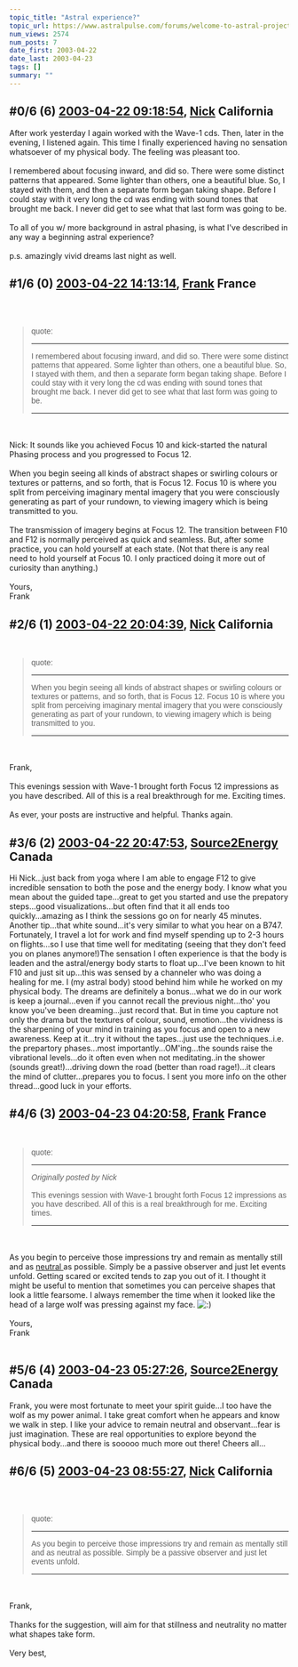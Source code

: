 ```yaml
---
topic_title: "Astral experience?"
topic_url: https://www.astralpulse.com/forums/welcome-to-astral-projection-experiences!/astral-experience
num_views: 2574
num_posts: 7
date_first: 2003-04-22
date_last: 2003-04-23
tags: []
summary: ""
---
```


## \#0/6 (6) [2003-04-22 09:18:54](https://www.astralpulse.com/forums/index.php?msg=119963), [Nick](https://www.astralpulse.com/forums/profile/?u=2080) California ##
<section>
After work yesterday I again worked with the Wave-1 cds. Then, later in the evening, I listened again. This time I finally experienced having no sensation whatsoever of my physical body. The feeling was pleasant too.
<br>
<br>
I remembered about focusing inward, and did so. There were some distinct patterns that appeared. Some lighter than others, one a beautiful blue. So, I stayed with them, and then a separate form began taking shape. Before I could stay with it very long the cd was ending with sound tones that brought me back. I never did get to see what that last form was going to be.
<br>
<br>
To all of you w/ more background in astral phasing, is what I've described in any way a beginning astral experience?
<br>
<br>
p.s. amazingly vivid dreams last night as well.
</section>

## \#1/6 (0) [2003-04-22 14:13:14](https://www.astralpulse.com/forums/index.php?msg=28733), [Frank](https://www.astralpulse.com/forums/profile/?u=359) France ##
<section>
<br>
<br>
<blockquote id='"quote"'>
 <font face='"Arial"' id='"quote"' size='"1"'>
  quote:
  <hr height='"1"' id='"quote"' noshade=""/>
  I remembered about focusing inward, and did so. There were some distinct patterns that appeared. Some lighter than others, one a beautiful blue. So, I stayed with them, and then a separate form began taking shape. Before I could stay with it very long the cd was ending with sound tones that brought me back. I never did get to see what that last form was going to be.
  <br>
  <hr height='"1"' id='"quote"' noshade=""/>
 </font>
</blockquote>
<br>
<br>
Nick: It sounds like you achieved Focus 10 and kick-started the natural Phasing process and you progressed to Focus 12.
<br>
<br>
When you begin seeing all kinds of abstract shapes or swirling colours or textures or patterns, and so forth, that is Focus 12. Focus 10 is where you split from perceiving imaginary mental imagery that you were consciously generating as part of your rundown, to viewing imagery which is being transmitted to you.
<br>
<br>
The transmission of imagery begins at Focus 12. The transition between F10 and F12 is normally perceived as quick and seamless. But, after some practice, you can hold yourself at each state. (Not that there is any real need to hold yourself at Focus 10. I only practiced doing it more out of curiosity than anything.)
<br>
<br>
Yours,
<br>
Frank
<br>
</section>

## \#2/6 (1) [2003-04-22 20:04:39](https://www.astralpulse.com/forums/index.php?msg=28775), [Nick](https://www.astralpulse.com/forums/profile/?u=2080) California ##
<section>
<br>
<blockquote id='"quote"'>
 <font face='"Arial"' id='"quote"' size='"1"'>
  quote:
  <hr height='"1"' id='"quote"' noshade=""/>
  When you begin seeing all kinds of abstract shapes or swirling colours or textures or patterns, and so forth, that is Focus 12. Focus 10 is where you split from perceiving imaginary mental imagery that you were consciously generating as part of your rundown, to viewing imagery which is being transmitted to you.
  <br>
  <hr height='"1"' id='"quote"' noshade=""/>
 </font>
</blockquote>
<br>
<br>
Frank,
<br>
<br>
This evenings session with Wave-1 brought forth Focus 12 impressions as you have described. All of this is a real breakthrough for me. Exciting times.
<br>
<br>
As ever, your posts are instructive and helpful. Thanks again.
</section>

## \#3/6 (2) [2003-04-22 20:47:53](https://www.astralpulse.com/forums/index.php?msg=28778), [Source2Energy](https://www.astralpulse.com/forums/profile/?u=2004) Canada ##
<section>
Hi Nick...just back from yoga where I am able to engage F12 to give incredible sensation to both the pose and the energy body. I know what you mean about the guided tape...great to get you started and use the prepatory steps...good visualizations...but often find that it all ends too quickly...amazing as I think the sessions go on for nearly 45 minutes. Another tip...that white sound...it's very similar to what you hear on a B747. Fortunately, I travel a lot for work and find myself spending up to 2-3 hours on flights...so I use that time well for meditating (seeing that they don't feed you on planes anymore!)The sensation I often experience is that the body is leaden and the astral/energy body starts to float up...I've been known to hit F10 and just sit up...this was sensed by a channeler who was doing a healing for me. I (my astral body) stood behind him while he worked on my physical body. The dreams are definitely a bonus...what we do in our work is keep a journal...even if you cannot recall the previous night...tho' you know you've been dreaming...just record that. But in time you capture not only the drama but the textures of colour, sound, emotion...the vividness is the sharpening of your mind in training as you focus and open to a new awareness. Keep at it...try it without the tapes...just use the techniques..i.e. the prepartory phases...most importantly...OM'ing...the sounds raise the vibrational levels...do it often even when not meditating..in the shower (sounds great!)...driving down the road (better than road rage!)...it clears the mind of clutter...prepares you to focus. I sent you more info on the other thread...good luck in your efforts.
</section>

## \#4/6 (3) [2003-04-23 04:20:58](https://www.astralpulse.com/forums/index.php?msg=28809), [Frank](https://www.astralpulse.com/forums/profile/?u=359) France ##
<section>
<br>
<blockquote id='"quote"'>
 <font face='"Arial"' id='"quote"' size='"1"'>
  quote:
  <hr height='"1"' id='"quote"' noshade=""/>
  <i>
   Originally posted by Nick
  </i>
  <br>
  <br>
  This evenings session with Wave-1 brought forth Focus 12 impressions as you have described. All of this is a real breakthrough for me. Exciting times.
  <br>
  <hr height='"1"' id='"quote"' noshade=""/>
 </font>
</blockquote>
<br>
<br>
As you begin to perceive those impressions try and remain as mentally still and as
<u>
 neutral
</u>
as possible. Simply be a passive observer and just let events unfold. Getting scared or excited tends to zap you out of it. I thought it might be useful to mention that sometimes you can perceive shapes that look a little fearsome. I always remember the time when it looked like the head of a large wolf was pressing against my face.
<img alt=":)" class="smiley" src="https://www.astralpulse.com/forums/Smileys/fugue/smiley.png" title="Smiley"/>
<br>
<br>
Yours,
<br>
Frank
<br>
<br>
</section>

## \#5/6 (4) [2003-04-23 05:27:26](https://www.astralpulse.com/forums/index.php?msg=28811), [Source2Energy](https://www.astralpulse.com/forums/profile/?u=2004) Canada ##
<section>
Frank, you were most fortunate to meet your spirit guide...I too have the wolf as my power animal. I take great comfort when he appears and know we walk in step. I like your advice to remain neutral and observant...fear is just imagination. These are real opportunities to explore beyond the physical body...and there is sooooo much more out there! Cheers all...
</section>

## \#6/6 (5) [2003-04-23 08:55:27](https://www.astralpulse.com/forums/index.php?msg=28827), [Nick](https://www.astralpulse.com/forums/profile/?u=2080) California ##
<section>
<br>
<br>
<blockquote id='"quote"'>
 <font face='"Arial"' id='"quote"' size='"1"'>
  quote:
  <hr height='"1"' id='"quote"' noshade=""/>
  As you begin to perceive those impressions try and remain as mentally still and as neutral as possible. Simply be a passive observer and just let events unfold.
  <hr height='"1"' id='"quote"' noshade=""/>
 </font>
</blockquote>
<br>
<br>
Frank,
<br>
<br>
Thanks for the suggestion, will aim for that stillness and neutrality no matter what shapes take form.
<br>
<br>
Very best,
</section>